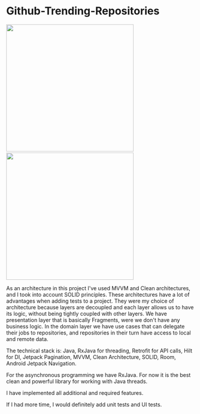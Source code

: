 # Github-Trending-Repositories

<p float="left">
  <img src="https://drive.google.com/uc?export=view&id=120NEIGbnek_bn9K820uaROSkcyMCuwjf" style="width: auto; max-width: 100%; height: 340px"/>&nbsp;&nbsp;&nbsp;&nbsp;&nbsp;&nbsp;&nbsp;&nbsp;&nbsp;&nbsp;&nbsp;&nbsp;
  <img src="https://drive.google.com/uc?export=view&id=12-mkOng9wVyEJH7o-3TFHsjhcj2cAAbj" style="width: auto; max-width: 100%; height: 340px"/>
</p>

As an architecture in this project I've used MVVM and Clean architectures, and I took into account SOLID principles. These  architectures have a lot of advantages when adding tests to a project. They were my choice of architecture because layers are decoupled and each layer allows us to have  its logic, without being tightly coupled with other layers. We have presentation layer that is basically Fragments, were we don't have any business logic. In the domain layer we have use cases that can delegate their jobs to repositories, and repositories in their turn have access to local and remote data.

The technical stack is: Java, RxJava for threading, Retrofit for API calls, Hilt for DI, Jetpack Pagination, MVVM, Clean Architecture, SOLID, Room, Android Jetpack Navigation.

For the asynchronous programming we have  RxJava. For now it is the best clean and powerful library for working with Java threads.

I have implemented all additional and required features.

If I had more time, I would definitely add unit tests and UI tests.
